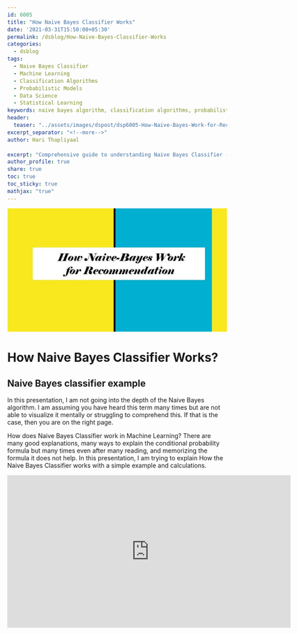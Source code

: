 ```yaml
---
id: 6005    
title: "How Naive Bayes Classifier Works"
date: '2021-03-31T15:50:00+05:30'
permalink: /dsblog/How-Naive-Bayes-Classifier-Works
categories:
  - dsblog
tags:
  - Naive Bayes Classifier
  - Machine Learning
  - Classification Algorithms
  - Probabilistic Models
  - Data Science
  - Statistical Learning
keywords: naive bayes algorithm, classification algorithms, probabilistic classification, machine learning basics, bayes theorem, conditional probability, text classification, spam filtering, sentiment analysis, predictive modeling
header:
  teaser: "../assets/images/dspost/dsp6005-How-Naive-Bayes-Work-for-Recommendation.jpg"
excerpt_separator: "<!--more-->"   
author: Hari Thapliyaal   

excerpt: "Comprehensive guide to understanding Naive Bayes Classifier - from basic concepts to practical implementation. Learn how this probabilistic algorithm works for classification tasks and recommendation systems."
author_profile: true   
share: true   
toc: true   
toc_sticky: true 
mathjax: "true"
---
```

![Naive Bayes](../assets/images/dspost/dsp6005-How-Naive-Bayes-Work-for-Recommendation.jpg)   
   
# How Naive Bayes Classifier Works?   
   
## Naive Bayes classifier example    
   
In this presentation, I am not going into the depth of the Naive Bayes algorithm. I am assuming you have heard this term many times but are not able to visualize it mentally or struggling to comprehend this. If that is the case, then you are on the right page.

How does Naive Bayes Classifier work in Machine Learning? There are many good explanations, many ways to explain the conditional probability formula but many times even after many reading, and memorizing the formula it does not help. In this presentation, I am trying to explain How the Naive Bayes Classifier works with a simple example and calculations.

<iframe src="https://docs.google.com/presentation/d/e/2PACX-1vRfH1Ccb_BQpI75hlkDzvUkEz9GZ-sotBNcem1kUZfPlANjvIcEhGqUsiVuloPjcjmrWk356gba3FIt/embed?start=false&loop=false&delayms=3000" frameborder="0" width="650" height="350" allowfullscreen="true" mozallowfullscreen="true" webkitallowfullscreen="true"></iframe>
